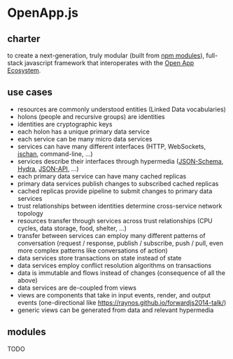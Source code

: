 # OpenApp.js

## charter

to create a next-generation, truly modular (built from [npm modules](http://npmjs.org)), full-stack javascript framework that interoperates with the [Open App Ecosystem](https://github.com/open-app/core).

## use cases

- resources are commonly understood entities (Linked Data vocabularies)
- holons (people and recursive groups) are identities
- identities are cryptographic keys
- each holon has a unique primary data service
- each service can be many micro data services
- services can have many different interfaces (HTTP, WebSockets, [jschan](https://github.com/GraftJS/jschan), command-line, ...)
- services describe their interfaces through hypermedia ([JSON-Schema](http://json-schema.org/), [Hydra](http://www.hydra-cg.com/), [JSON-API](http://jsonapi.org/), ...)
- each primary data service can have many cached replicas
- primary data services publish changes to subscribed cached replicas
- cached replicas provide pipeline to submit changes to primary data services
- trust relationships between identities determine cross-service network topology
- resources transfer through services across trust relationships (CPU cycles, data storage, food, shelter, ...)
- transfer between services can employ many different patterns of conversation (request / response, publish / subscribe, push / pull, even more complex patterns like conversations of action)
- data services store transactions on state instead of state
- data services employ conflict resolution algorithms on transactions
- data is immutable and flows instead of changes (consequence of all the above)
- data services are de-coupled from views
- views are components that take in input events, render, and output events (one-directional like https://raynos.github.io/forwardjs2014-talk/)
- generic views can be generated from data and relevant hypermedia

## modules

TODO

